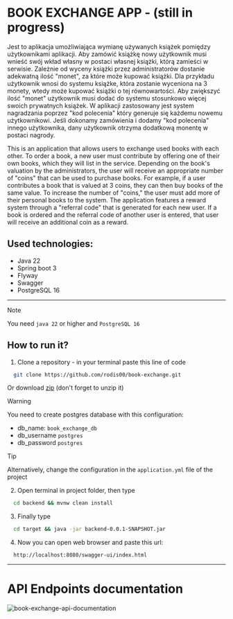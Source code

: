 # BOOK EXCHANGE APP - (still in progress)

Jest to aplikacja umożliwiająca wymianę używanych książek pomiędzy użytkownikami aplikacji. Aby zamówić książkę nowy użytkownik 
musi wnieść swój wkład własny w postaci własnej książki, którą zamieści w serwisie. Zależnie od wyceny książki przez administratorów dostanie adekwatną ilość "monet",
za które może kupować książki. Dla przykładu użytkownik wnosi do systemu książke, która zostanie wyceniona na 3 monety, wtedy może kupować książki o tej równowartości.
Aby zwiększyć ilość "monet" użytkownik musi dodać do systemu stosunkowo więcej swoich prywatnych książek. W aplikacji zastosowany jest system nagradzania poprzez 
"kod polecenia" który generuje się każdemu nowemu użytkownikowi. 
Jeśli dokonamy zamówienia i dodamy "kod polecenia" innego użytkownika, dany użytkownik otrzyma dodatkową monentę w postaci nagrody.

This is an application that allows users to exchange used books with each other. To order a book, a new user must contribute by offering one of their own books, which they will list in the service. Depending on the book's valuation by the administrators, the user will receive an appropriate number of "coins" that can be used to purchase books. For example, if a user contributes a book that is valued at 3 coins, they can then buy books of the same value. To increase the number of "coins," the user must add more of their personal books to the system. The application features a reward system through a "referral code" that is generated for each new user. If a book is ordered and the referral code of another user is entered, that user will receive an additional coin as a reward.

## Used technologies:
 - Java 22
 - Spring boot 3
 - Flyway
 - Swagger
 - PostgreSQL 16
---
> [!Note]
> You need `java 22` or higher and `PostgreSQL 16`

## How to run it?
1. Clone a repository - in your terminal paste this line of code
  ```bash
    git clone https://github.com/rodis00/book-exchange.git
  ```
 Or download [zip](https://github.com/rodis00/book-exchange/archive/refs/heads/main.zip) (don't forget to unzip it)
> [!Warning]
> You need to create postgres database with this configuration:
> - db_name: `book_exchange_db`
> - db_username `postgres`
> - db_password `postgres`

> [!Tip]
> Alternatively, change the configuration in the `application.yml` file of the project

2. Open terminal in project folder, then type
  ```bash
    cd backend && mvnw clean install
  ```
3. Finally type
  ```bash
    cd target && java -jar backend-0.0.1-SNAPSHOT.jar
  ```

4. Now you can open web browser and paste this url:
  ```
    http://localhost:8080/swagger-ui/index.html
  ```
---
# API Endpoints documentation
![book-exchange-api-documentation](https://github.com/user-attachments/assets/69242b10-0e2f-4876-8314-97a71d3f2ac8)

